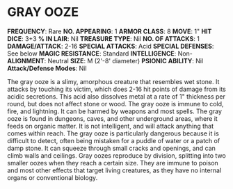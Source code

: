 # GRAY OOZE

**FREQUENCY**: Rare
**NO. APPEARING**: 1
**ARMOR CLASS**: 8
**MOVE**: 1"
**HIT DICE**: 3+3
**% IN LAIR**: Nil
**TREASURE TYPE**: Nil
**NO. OF ATTACKS**: 1
**DAMAGE/ATTACK**: 2-16
**SPECIAL ATTACKS**: Acid
**SPECIAL DEFENSES**: See below
**MAGIC RESISTANCE**: Standard
**INTELLIGENCE**: Non-
**ALIGNMENT**: Neutral
**SIZE**: M (2'-8' diameter)
**PSIONIC ABILITY**: Nil
**Attack/Defense Modes**: Nil

The gray ooze is a slimy, amorphous creature that resembles wet stone. It attacks by touching its victim, which does 2-16 hit points of damage from its acidic secretions. This acid also dissolves metal at a rate of 1" thickness per round, but does not affect stone or wood. The gray ooze is immune to cold, fire, and lightning. It can be harmed by weapons and most spells. The gray ooze is found in dungeons, caves, and other underground areas, where it feeds on organic matter. It is not intelligent, and will attack anything that comes within reach. The gray ooze is particularly dangerous because it is difficult to detect, often being mistaken for a puddle of water or a patch of damp stone. It can squeeze through small cracks and openings, and can climb walls and ceilings. Gray oozes reproduce by division, splitting into two smaller oozes when they reach a certain size. They are immune to poison and most other effects that target living creatures, as they have no internal organs or conventional biology.
